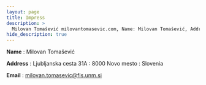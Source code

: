```yaml
---
layout: page
title: Impress
description: >
  Milovan Tomašević milovantomasevic.com, Name: Milovan Tomašević, Address: Ljubljanska cesta 31A, 8000 Novo mesto, Slovenija
hide_description: true
---
```



 **Name**
: Milovan Tomašević

 **Address**
: Ljubljanska cesta 31A
: 8000 Novo mesto
: Slovenia

 **Email**
: milovan.tomasevic@fis.unm.si